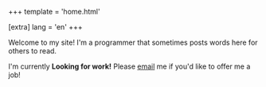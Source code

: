 +++
template = 'home.html'

[extra]
lang = 'en'
+++

Welcome to my site! I'm a programmer that sometimes posts words here for others to read.

I'm currently **Looking for work!** Please [email](mailto:richard@richardleek.com) me if you'd like to offer me a job!
